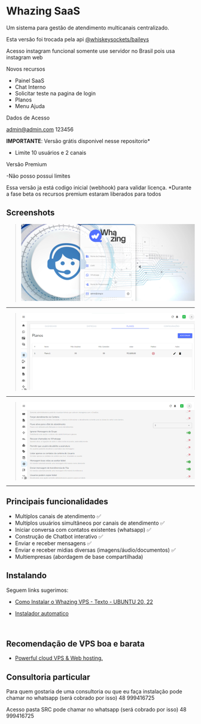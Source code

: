 # Whazing SaaS

Um sistema para gestão de atendimento multicanais centralizado.

Esta versão foi trocada pela api [@whiskeysockets/baileys](https://github.com/WhiskeySockets/Baileys)

Acesso instagram funcional somente use servidor no Brasil pois usa instagram web

Novos recursos
- Painel SaaS
- Chat Interno
- Solicitar teste na pagina de login
- Planos
- Menu Ajuda

Dados de Acesso

admin@admin.com
123456


**IMPORTANTE**: 
Versão grátis disponivel nesse repositorio*

- Limite 10 usuários e 2 canais


Versão Premium

-Não posso possui limites

Essa versão ja está codigo inicial (webhook) para validar licença.
*Durante a fase beta os recursos premium estaram liberados para todos


## Screenshots
>![Doação](screenshots/solicitarteste.png) 
___  
>![Doação](screenshots/planos.png)
___

>![Doação](screenshots/config.png)
___


## Principais funcionalidades

- Multíplos canais de atendimento ✅
- Multíplos usuários simultâneos por canais de atendimento ✅
- Iniciar conversa com contatos existentes (whatsapp) ✅
- Construção de Chatbot interativo ✅
- Enviar e receber mensagens ✅
- Enviar e receber mídias diversas (imagens/áudio/documentos) ✅
- Multiempresas (abordagem de base compartilhada)

  
## Instalando
Seguem links sugerimos:

-  [Como Instalar o Whazing VPS - Texto - UBUNTU 20, 22](docs/INSTALL_VPS_UBUNTU_20_22.md)

-  [Instalador automatico](https://github.com/cleitonme/Whazing-SaaS.instalador)
<br/>


## Recomendação de VPS boa e barata

-  [Powerful cloud VPS & Web hosting.](https://control.peramix.com/?affid=58)

## Consultoria particular

Para quem gostaria de uma consultoria ou que eu faça instalação pode chamar no whatsapp (será cobrado por isso) 48 999416725

Acesso pasta SRC pode chamar no whatsapp (será cobrado por isso) 48 999416725
